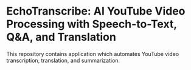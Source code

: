 # EchoTranscribe: AI YouTube Video Processing with Speech-to-Text, Q&A, and Translation
This repository contains application which automates YouTube video transcription, translation, and summarization. 
